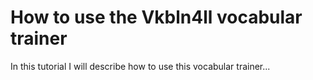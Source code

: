 # How to use the Vkbln4ll vocabular trainer
In this tutorial I will describe how to use this vocabular trainer...